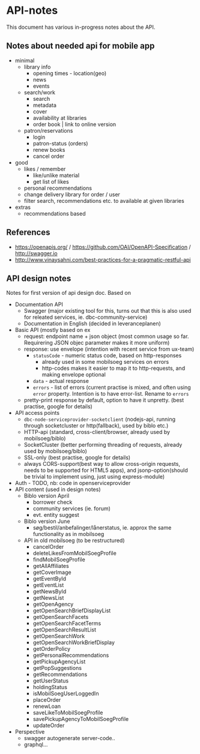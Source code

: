 # API-notes

This document has various in-progress notes about the API.

## Notes about needed api for mobile app

- minimal
    - library info
        - opening times - location(geo)
        - news
        - events
    - search/work
        - search
        - metadata
        - cover
        - availability at libraries
        - order book | link to online version
    - patron/reservations
        - login
        - patron-status (orders)
        - renew books
        - cancel order
- good
    - likes / remember
        - like/unlike material
        - get list of likes
    - personal recommendations
    - change delivery library for order / user
    - filter search, recommendations etc. to available at given libraries
- extras
    - recommendations based

## References

- https://openapis.org/ / https://github.com/OAI/OpenAPI-Specification / http://swagger.io 
- http://www.vinaysahni.com/best-practices-for-a-pragmatic-restful-api

## API design notes

Notes for first version of api design doc. Based on

- Documentation API
    - Swagger (major existing tool for this, turns out that this is also used for releated services, ie. dbc-community-service)
    - Documentation in English (decided in leveranceplanen)
- Basic API (mostly based on ex
    - request: endpoint name + json object (most common usage so far. Requirering JSON objec parameter makes it more uniform)
    - response: use envelope (intention with recent service from ux-team)
        - `statusCode` - numeric status code, based on http-responses
            - already used in some mobilsoeg services on errors
            - http-codes makes it easier to map it to http-requests, and making envelope optional
        - `data` - actual response
        - `errors` - list of errors (current practise is mixed, and often using `error` property. Intention is to have error-list. Rename to `errors`
    - pretty-print response by default, option to have it unpretty. (best practise, google for details)
- API access points
    - `dbc-node-serviceprovider-socketclient` (nodejs-api, running through socketcluster or http(fallback), used by biblo etc.)
    - HTTP-api (standard, cross-client/browser, already used by mobilsoeg/biblo)
    - SocketCluster (better performing threading of requests, already used by mobilsoeg/biblo)
    - SSL-only (best practise, google for details)
    - always CORS-support(best way to allow cross-origin requests, needs to be supported for HTML5 apps), and jsonp-option(should be trivial to implement using, just using express-module)
- Auth - TODO, nb: code in openserviceprovider
- API content (used in design notes)
    - Biblo version April
        - borrower check
        - community services (ie. forum)
        - evt. entity suggest
    - Biblo version June
        - søg/bestil/anbefalinger/lånerstatus, ie. approx the same functionality as in mobilsoeg
    - API in old mobilsoeg (to be restructured)
        - cancelOrder
        - deleteLikesFromMobilSoegProfile
        - findMobilSoegProfile
        - getAllAffiliates
        - getCoverImage
        - getEventById
        - getEventList
        - getNewsById
        - getNewsList
        - getOpenAgency
        - getOpenSearchBriefDisplayList
        - getOpenSearchFacets
        - getOpenSearchFacetTerms
        - getOpenSearchResultList
        - getOpenSearchWork
        - getOpenSearchWorkBriefDisplay
        - getOrderPolicy
        - getPersonalRecommendations
        - getPickupAgencyList
        - getPopSuggestions
        - getRecommendations
        - getUserStatus
        - holdingStatus
        - isMobilSoegUserLoggedIn
        - placeOrder
        - renewLoan
        - saveLikeToMobilSoegProfile
        - savePickupAgencyToMobilSoegProfile
        - updateOrder
- Perspective
    - swagger autogenerate server-code..
    - graphql...
